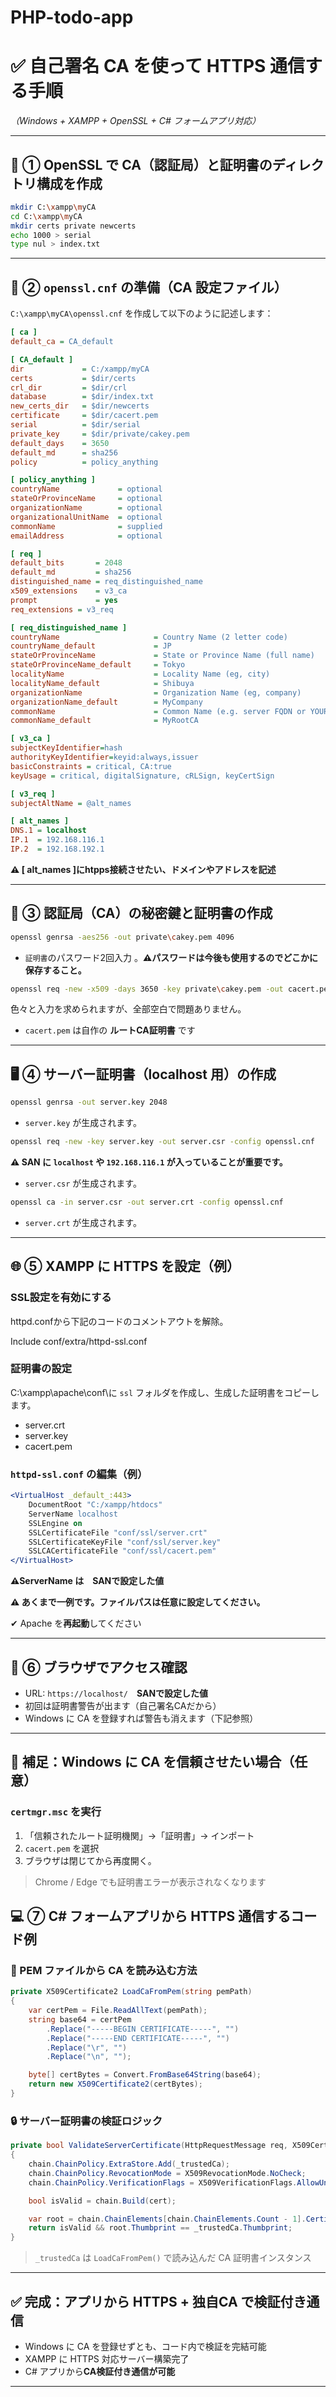# PHP-todo-app
# ✅ 自己署名 CA を使って HTTPS 通信する手順  
*（Windows + XAMPP + OpenSSL + C# フォームアプリ対応）*

---

## 🔧 ① OpenSSL で CA（認証局）と証明書のディレクトリ構成を作成

```bash
mkdir C:\xampp\myCA
cd C:\xampp\myCA
mkdir certs private newcerts
echo 1000 > serial
type nul > index.txt
```

---

## 📝 ② `openssl.cnf` の準備（CA 設定ファイル）

`C:\xampp\myCA\openssl.cnf` を作成して以下のように記述します：

```ini
[ ca ]
default_ca = CA_default

[ CA_default ]
dir             = C:/xampp/myCA
certs           = $dir/certs
crl_dir         = $dir/crl
database        = $dir/index.txt
new_certs_dir   = $dir/newcerts
certificate     = $dir/cacert.pem
serial          = $dir/serial
private_key     = $dir/private/cakey.pem
default_days    = 3650
default_md      = sha256
policy          = policy_anything

[ policy_anything ]
countryName             = optional
stateOrProvinceName     = optional
organizationName        = optional
organizationalUnitName  = optional
commonName              = supplied
emailAddress            = optional

[ req ]
default_bits       = 2048
default_md         = sha256
distinguished_name = req_distinguished_name
x509_extensions    = v3_ca
prompt             = yes
req_extensions = v3_req

[ req_distinguished_name ]
countryName                     = Country Name (2 letter code)
countryName_default             = JP
stateOrProvinceName             = State or Province Name (full name)
stateOrProvinceName_default     = Tokyo
localityName                    = Locality Name (eg, city)
localityName_default            = Shibuya
organizationName                = Organization Name (eg, company)
organizationName_default        = MyCompany
commonName                      = Common Name (e.g. server FQDN or YOUR name)
commonName_default              = MyRootCA

[ v3_ca ]
subjectKeyIdentifier=hash
authorityKeyIdentifier=keyid:always,issuer
basicConstraints = critical, CA:true
keyUsage = critical, digitalSignature, cRLSign, keyCertSign

[ v3_req ]
subjectAltName = @alt_names

[ alt_names ]
DNS.1 = localhost
IP.1  = 192.168.116.1
IP.2  = 192.168.192.1
```
**⚠ [ alt_names ]にhtpps接続させたい、ドメインやアドレスを記述** 

---

## 🔐 ③ 認証局（CA）の秘密鍵と証明書の作成

```bash
openssl genrsa -aes256 -out private\cakey.pem 4096
```
* `証明書`のパスワード2回入力 。**⚠パスワードは今後も使用するのでどこかに保存すること。**

```bash
openssl req -new -x509 -days 3650 -key private\cakey.pem -out cacert.pem -config openssl.cnf
```
色々と入力を求められますが、全部空白で問題ありません。
* `cacert.pem` は自作の **ルートCA証明書** です

---

## 🖥️ ④ サーバー証明書（localhost 用）の作成

```bash
openssl genrsa -out server.key 2048
```
* `server.key` が生成されます。
```bash
openssl req -new -key server.key -out server.csr -config openssl.cnf
```
**⚠ SAN に `localhost` や `192.168.116.1` が入っていることが重要です。**
* `server.csr` が生成されます。
```bash
openssl ca -in server.csr -out server.crt -config openssl.cnf
```
* `server.crt` が生成されます。

---

## 🌐 ⑤ XAMPP に HTTPS を設定（例）
###  SSL設定を有効にする
httpd.confから下記のコードのコメントアウトを解除。

Include conf/extra/httpd-ssl.conf

### 証明書の設定
C:\xampp\apache\conf\に `ssl` フォルダを作成し、生成した証明書をコピーします。
* server.crt
* server.key
* cacert.pem

### `httpd-ssl.conf` の編集（例）

```apache
<VirtualHost _default_:443>
    DocumentRoot "C:/xampp/htdocs"
    ServerName localhost
    SSLEngine on
    SSLCertificateFile "conf/ssl/server.crt"
    SSLCertificateKeyFile "conf/ssl/server.key"
    SSLCACertificateFile "conf/ssl/cacert.pem"
</VirtualHost>
```
**⚠ServerName は　SANで設定した値**

**⚠ あくまで一例です。ファイルパスは任意に設定してください。**

✔ Apache を**再起動**してください

---

## 🧪 ⑥ ブラウザでアクセス確認

- URL: `https://localhost/`　**SANで設定した値**
- 初回は証明書警告が出ます（自己署名CAだから）
- Windows に CA を登録すれば警告も消えます（下記参照）
---
## 🎁 補足：Windows に CA を信頼させたい場合（任意）

### `certmgr.msc` を実行

1. 「信頼されたルート証明機関」→「証明書」→ インポート  
2. `cacert.pem` を選択  
3. ブラウザは閉じてから再度開く。

> Chrome / Edge でも証明書エラーが表示されなくなります

## 💻 ⑦ C# フォームアプリから HTTPS 通信するコード例

### 📜 PEM ファイルから CA を読み込む方法

```csharp
private X509Certificate2 LoadCaFromPem(string pemPath)
{
    var certPem = File.ReadAllText(pemPath);
    string base64 = certPem
        .Replace("-----BEGIN CERTIFICATE-----", "")
        .Replace("-----END CERTIFICATE-----", "")
        .Replace("\r", "")
        .Replace("\n", "");

    byte[] certBytes = Convert.FromBase64String(base64);
    return new X509Certificate2(certBytes);
}
```

### 🔒 サーバー証明書の検証ロジック

```csharp
private bool ValidateServerCertificate(HttpRequestMessage req, X509Certificate2 cert, X509Chain chain, SslPolicyErrors errors)
{
    chain.ChainPolicy.ExtraStore.Add(_trustedCa);
    chain.ChainPolicy.RevocationMode = X509RevocationMode.NoCheck;
    chain.ChainPolicy.VerificationFlags = X509VerificationFlags.AllowUnknownCertificateAuthority;

    bool isValid = chain.Build(cert);

    var root = chain.ChainElements[chain.ChainElements.Count - 1].Certificate;
    return isValid && root.Thumbprint == _trustedCa.Thumbprint;
}
```

> `_trustedCa` は `LoadCaFromPem()` で読み込んだ CA 証明書インスタンス

---

## ✅ 完成：アプリから HTTPS + 独自CA で検証付き通信

- Windows に CA を登録せずとも、コード内で検証を完結可能  
- XAMPP に HTTPS 対応サーバー構築完了  
- C# アプリから**CA検証付き通信が可能**

---


